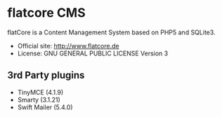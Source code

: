 flatcore CMS
============

flatCore is a Content Management System based on PHP5 and SQLite3.

* Official site: http://www.flatcore.de
* License: GNU GENERAL PUBLIC LICENSE Version 3

3rd Party plugins
-----------------

* TinyMCE (4.1.9)
* Smarty (3.1.21)
* Swift Mailer (5.4.0)